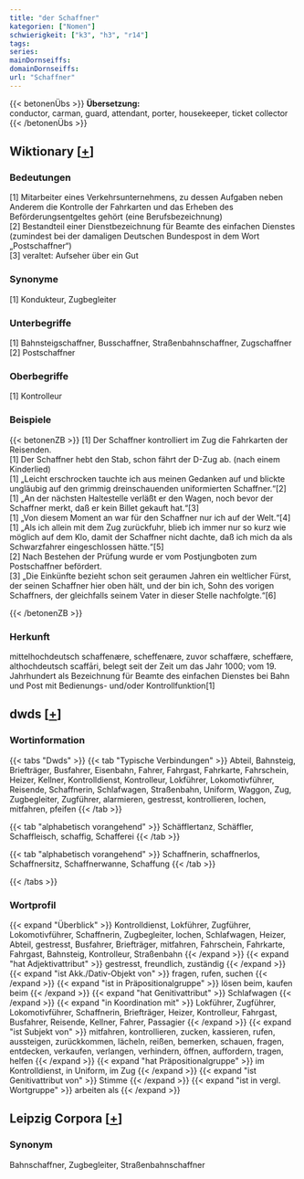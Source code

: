 ```yaml
---
title: "der Schaffner"
kategorien: ["Nomen"]
schwierigkeit: ["k3", "h3", "r14"]
tags:
series:
mainDornseiffs:
domainDornseiffs:
url: "Schaffner"
---
```


{{< betonenÜbs >}}
**Übersetzung:**  
conductor, carman, guard, attendant, porter, housekeeper, ticket collector  
{{< /betonenÜbs >}}

## Wiktionary [[+](https://de.wiktionary.org/wiki/Schaffner)]

### Bedeutungen
[1] Mitarbeiter eines Verkehrsunternehmens, zu dessen Aufgaben neben Anderem die Kontrolle der Fahrkarten und das Erheben des Beförderungsentgeltes gehört (eine Berufsbezeichnung)  
[2] Bestandteil einer Dienstbezeichnung für Beamte des einfachen Dienstes (zumindest bei der damaligen Deutschen Bundespost in dem Wort „Postschaffner“)  
[3] veraltet: Aufseher über ein Gut  

### Synonyme
[1] Kondukteur, Zugbegleiter  

### Unterbegriffe
[1] Bahnsteigschaffner, Busschaffner, Straßenbahnschaffner, Zugschaffner  
[2] Postschaffner  

### Oberbegriffe
[1] Kontrolleur  

### Beispiele
{{< betonenZB >}}
[1] Der Schaffner kontrolliert im Zug die Fahrkarten der Reisenden.  
[1] Der Schaffner hebt den Stab, schon fährt der D-Zug ab. (nach einem Kinderlied)  
[1] „Leicht erschrocken tauchte ich aus meinen Gedanken auf und blickte ungläubig auf den grimmig dreinschauenden uniformierten Schaffner.“[2]  
[1] „An der nächsten Haltestelle verläßt er den Wagen, noch bevor der Schaffner merkt, daß er kein Billet gekauft hat.“[3]  
[1] „Von diesem Moment an war für den Schaffner nur ich auf der Welt.“[4]  
[1] „Als ich allein mit dem Zug zurückfuhr, blieb ich immer nur so kurz wie möglich auf dem Klo, damit der Schaffner nicht dachte, daß ich mich da als Schwarzfahrer eingeschlossen hätte.“[5]  
[2] Nach Bestehen der Prüfung wurde er vom Postjungboten zum Postschaffner befördert.  
[3] „Die Einkünfte bezieht schon seit geraumen Jahren ein weltlicher Fürst, der seinen Schaffner hier oben hält, und der bin ich, Sohn des vorigen Schaffners, der gleichfalls seinem Vater in dieser Stelle nachfolgte.“[6]  

{{< /betonenZB >}}
### Herkunft
mittelhochdeutsch schaffenære, scheffenære, zuvor schaffære, scheffære, althochdeutsch scaffāri, belegt seit der Zeit um das Jahr 1000; vom 19. Jahrhundert als Bezeichnung für Beamte des einfachen Dienstes bei Bahn und Post mit Bedienungs- und/oder Kontrollfunktion[1]  



## dwds [[+](https://www.dwds.de/wb/Schaffner)]

### Wortinformation
{{< tabs "Dwds" >}}
{{< tab "Typische Verbindungen" >}}
Abteil, Bahnsteig, Briefträger, Busfahrer, Eisenbahn, Fahrer, Fahrgast, Fahrkarte, Fahrschein, Heizer, Kellner, Kontrolldienst, Kontrolleur, Lokführer, Lokomotivführer, Reisende, Schaffnerin, Schlafwagen, Straßenbahn, Uniform, Waggon, Zug, Zugbegleiter, Zugführer, alarmieren, gestresst, kontrollieren, lochen, mitfahren, pfeifen
{{< /tab >}}

{{< tab "alphabetisch vorangehend" >}}
Schäfflertanz, Schäffler, Schaffleisch, schaffig, Schafferei
{{< /tab >}}

{{< tab "alphabetisch vorangehend" >}}
Schaffnerin, schaffnerlos, Schaffnersitz, Schaffnerwanne, Schaffung
{{< /tab >}}

{{< /tabs >}}

### Wortprofil
{{< expand "Überblick" >}} Kontrolldienst, Lokführer, Zugführer, Lokomotivführer, Schaffnerin, Zugbegleiter, lochen, Schlafwagen, Heizer, Abteil, gestresst, Busfahrer, Briefträger, mitfahren, Fahrschein, Fahrkarte, Fahrgast, Bahnsteig, Kontrolleur, Straßenbahn {{< /expand >}}
{{< expand "hat Adjektivattribut" >}} gestresst, freundlich, zuständig {{< /expand >}}
{{< expand "ist Akk./Dativ-Objekt von" >}} fragen, rufen, suchen {{< /expand >}}
{{< expand "ist in Präpositionalgruppe" >}} lösen beim, kaufen beim {{< /expand >}}
{{< expand "hat Genitivattribut" >}} Schlafwagen {{< /expand >}}
{{< expand "in Koordination mit" >}} Lokführer, Zugführer, Lokomotivführer, Schaffnerin, Briefträger, Heizer, Kontrolleur, Fahrgast, Busfahrer, Reisende, Kellner, Fahrer, Passagier {{< /expand >}}
{{< expand "ist Subjekt von" >}} mitfahren, kontrollieren, zucken, kassieren, rufen, aussteigen, zurückkommen, lächeln, reißen, bemerken, schauen, fragen, entdecken, verkaufen, verlangen, verhindern, öffnen, auffordern, tragen, helfen {{< /expand >}}
{{< expand "hat Präpositionalgruppe" >}} im Kontrolldienst, in Uniform, im Zug {{< /expand >}}
{{< expand "ist Genitivattribut von" >}} Stimme {{< /expand >}}
{{< expand "ist in vergl. Wortgruppe" >}} arbeiten als {{< /expand >}}

## Leipzig Corpora [[+](https://corpora.uni-leipzig.de/en/res?word=Schaffner&corpusId=deu_newscrawl-public_2018)]


### Synonym
Bahnschaffner, Zugbegleiter, Straßenbahnschaffner

